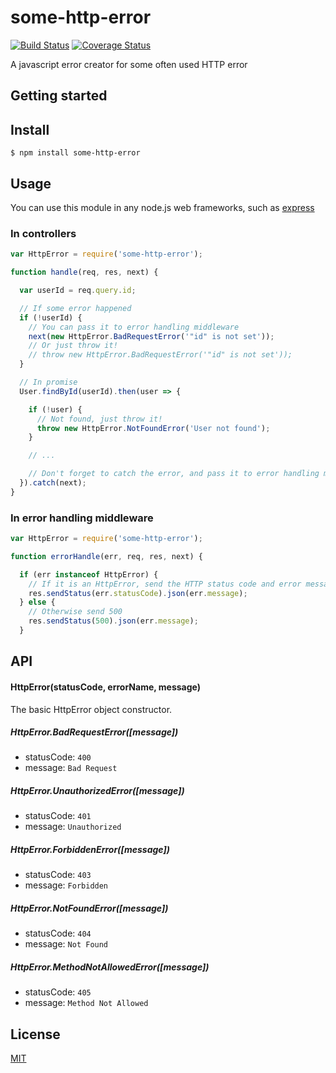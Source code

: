 # some-http-error

[![Build Status](https://travis-ci.org/DremyGit/some-http-error.png)](https://travis-ci.org/DremyGit/some-http-error)
[![Coverage Status](https://coveralls.io/repos/github/DremyGit/some-http-error/badge.svg?branch=master)](https://coveralls.io/github/DremyGit/some-http-error?branch=master)

A javascript error creator for some often used HTTP error

## Getting started

## Install

```
$ npm install some-http-error
```

## Usage

You can use this module in any node.js web frameworks, such as
[express](https://github.com/expressjs/express)

### In controllers
```js
var HttpError = require('some-http-error');

function handle(req, res, next) {

  var userId = req.query.id;

  // If some error happened
  if (!userId) {
    // You can pass it to error handling middleware
    next(new HttpError.BadRequestError('"id" is not set'));
    // Or just throw it!
    // throw new HttpError.BadRequestError('"id" is not set'));
  }

  // In promise
  User.findById(userId).then(user => {

    if (!user) {
      // Not found, just throw it!
      throw new HttpError.NotFoundError('User not found');
    }

    // ...

    // Don't forget to catch the error, and pass it to error handling middleware
  }).catch(next);
}
```

### In error handling middleware
```js
var HttpError = require('some-http-error');

function errorHandle(err, req, res, next) {

  if (err instanceof HttpError) {
    // If it is an HttpError, send the HTTP status code and error message
    res.sendStatus(err.statusCode).json(err.message);
  } else {
    // Otherwise send 500
    res.sendStatus(500).json(err.message);
  }
```

## API

#### HttpError(statusCode, errorName, message)

The basic HttpError object constructor.

##### HttpError.BadRequestError([message])

+ statusCode: `400`
+ message: `Bad Request`

##### HttpError.UnauthorizedError([message])

+ statusCode: `401`
+ message: `Unauthorized`

##### HttpError.ForbiddenError([message])

+ statusCode: `403`
+ message: `Forbidden`

##### HttpError.NotFoundError([message])

+ statusCode: `404`
+ message: `Not Found`

##### HttpError.MethodNotAllowedError([message])

+ statusCode: `405`
+ message: `Method Not Allowed`

## License

[MIT](https://github.com/DremyGit/some-http-error/blob/master/LICENSE)
